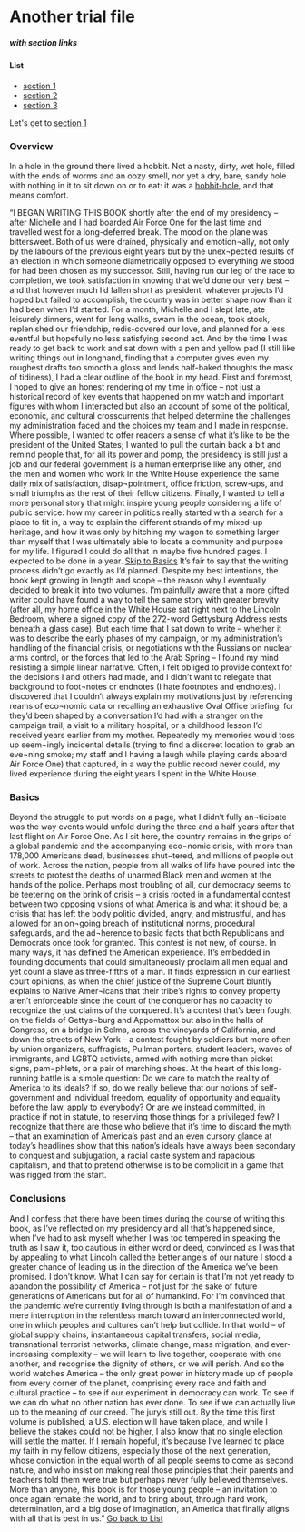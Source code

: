 # Another trial file 
##### with section links
#### List 
- [section 1](#overview) 
- [section 2](#basics) 
- [section 3](#conclusions)

Let's get to [section 1](#overview)
### Overview
In a hole in the ground there lived a hobbit. Not a nasty, dirty, wet hole, filled with the ends
of worms and an oozy smell, nor yet a dry, bare, sandy hole with nothing in it to sit down on or to
eat: it was a [hobbit-hole]($$/2_linking_test_section/2_hobbit_chapter.md), and that means comfort.

“I BEGAN WRITING THIS BOOK shortly after the end of my presidency – after Michelle and I had boarded Air Force One for the last time and travelled west for a long-deferred break. The mood on the plane was bittersweet. Both of us were drained, physically and emotion¬ally, not only by the labours of the previous eight years but by the unex¬pected results of an election in which someone diametrically opposed to everything we stood for had been chosen as my successor. Still, having run our leg of the race to completion, we took satisfaction in knowing that we’d done our very best – and that however much I’d fallen short as president, whatever projects I’d hoped but failed to accomplish, the country was in better shape now than it had been when I’d started. For a month, Michelle and I slept late, ate leisurely dinners, went for long walks, swam in the ocean, took stock, replenished our friendship, redis-covered our love, and planned for a less eventful but hopefully no less satisfying second act. And by the time I was ready to get back to work and sat down with a pen and yellow pad (I still like writing things out in longhand, finding that a computer gives even my roughest drafts too smooth a gloss and lends half-baked thoughts the mask of tidiness), I had a clear outline of the book in my head.
First and foremost, I hoped to give an honest rendering of my time in office – not just a historical record of key events that happened on my watch and important figures with whom I interacted but also an account of some of the political, economic, and cultural crosscurrents that helped determine the challenges my administration faced and the choices my team and I made in response. Where possible, I wanted to offer readers a sense of what it’s like to be the president of the United States; I wanted to pull the curtain back a bit and remind people that, for all its power and pomp, the presidency is still just a job and our federal government is a human enterprise like any other, and the men and women who work in the White House experience the same daily mix of satisfaction, disap¬pointment, office friction, screw-ups, and small triumphs as the rest of their fellow citizens. Finally, I wanted to tell a more personal story that might inspire young people considering a life of public service: how my career in politics really started with a search for a place to fit in, a way to explain the different strands of my mixed-up heritage, and how it was only by hitching my wagon to something larger than myself that I was ultimately able to locate a community and purpose for my life.
I figured I could do all that in maybe five hundred pages. I expected to be done in a year.
[Skip to Basics](#basics)
It’s fair to say that the writing process didn’t go exactly as I’d planned. Despite my best intentions, the book kept growing in length and scope – the reason why I eventually decided to break it into two volumes. I’m painfully aware that a more gifted writer could have found a way to tell the same story with greater brevity (after all, my home office in the White House sat right next to the Lincoln Bedroom, where a signed copy of the 272-word Gettysburg Address rests beneath a glass case). But each time that I sat down to write – whether it was to describe the early phases of my campaign, or my administration’s handling of the financial crisis, or negotiations with the Russians on nuclear arms control, or the forces that led to the Arab Spring –  I found my mind resisting a simple linear narrative. Often, I felt obliged to provide context for the decisions I and others had made, and I didn’t want to relegate that background to foot¬notes or endnotes (I hate footnotes and endnotes). I discovered that I couldn’t always explain my motivations just by referencing reams of eco¬nomic data or recalling an exhaustive Oval Office briefing, for they’d been shaped by a conversation I’d had with a stranger on the campaign trail, a visit to a military hospital, or a childhood lesson I’d received years earlier from my mother. Repeatedly my memories would toss up seem¬ingly incidental details (trying to find a discreet location to grab an eve¬ning smoke; my staff and I having a laugh while playing cards aboard Air Force One) that captured, in a way the public record never could, my lived experience during the eight years I spent in the White House.


### Basics
Beyond the struggle to put words on a page, what I didn’t fully an¬ticipate was the way events would unfold during the three and a half years after that last flight on Air Force One. As I sit here, the country remains in the grips of a global pandemic and the accompanying eco¬nomic crisis, with more than 178,000 Americans dead, businesses shut¬tered, and millions of people out of work. Across the nation, people from all walks of life have poured into the streets to protest the deaths of unarmed Black men and women at the hands of the police. Perhaps most troubling of all, our democracy seems to be teetering on the brink of crisis –  a crisis rooted in a fundamental contest between two opposing visions of what America is and what it should be; a crisis that has left the body politic divided, angry, and mistrustful, and has allowed for an on¬going breach of institutional norms, procedural safeguards, and the ad¬herence to basic facts that both Republicans and Democrats once took for granted.
This contest is not new, of course. In many ways, it has defined the American experience. It’s embedded in founding documents that could simultaneously proclaim all men equal and yet count a slave as three-fifths of a man. It finds expression in our earliest court opinions, as when the chief justice of the Supreme Court bluntly explains to Native Amer¬icans that their tribe’s rights to convey property aren’t enforceable since the court of the conqueror has no capacity to recognize the just claims of the conquered. It’s a contest that’s been fought on the fields of Gettys¬burg and Appomattox but also in the halls of Congress, on a bridge in Selma, across the vineyards of California, and down the streets of New York –  a contest fought by soldiers but more often by union organizers, suffragists, Pullman porters, student leaders, waves of immigrants, and LGBTQ activists, armed with nothing more than picket signs, pam¬phlets, or a pair of marching shoes. At the heart of this long-running battle is a simple question: Do we care to match the reality of America to its ideals? If so, do we really believe that our notions of self-government and individual freedom, equality of opportunity and equality before the law, apply to everybody? Or are we instead committed, in practice if not in statute, to reserving those things for a privileged few?
I recognize that there are those who believe that it’s time to discard the myth – that an examination of America’s past and an even cursory glance at today’s headlines show that this nation’s ideals have always been secondary to conquest and subjugation, a racial caste system and rapacious capitalism, and that to pretend otherwise is to be complicit in a game that was rigged from the start.




### Conclusions 
 And I confess that there have been times during the course of writing this book, as I’ve reflected on my presidency and all that’s happened since, when I’ve had to ask myself whether I was too tempered in speaking the truth as I saw it, too cautious in either word or deed, convinced as I was that by appealing to what Lincoln called the better angels of our nature I stood a greater chance of leading us in the direction of the America we’ve been promised.
I don’t know. What I can say for certain is that I’m not yet ready to abandon the possibility of America – not just for the sake of future generations of Americans but for all of humankind. For I’m convinced that the pandemic we’re currently living through is both a manifestation of and a mere interruption in the relentless march toward an interconnected world, one in which peoples and cultures can’t help but collide. In that world –  of global supply chains, instantaneous capital transfers, social media, transnational terrorist networks, climate change, mass migration, and ever-increasing complexity –  we will learn to live together, cooperate with one another, and recognise the dignity of others, or we will perish. And so the world watches America – the only great power in history made up of people from every corner of the planet, comprising every race and faith and cultural practice – to see if our experiment in democracy can work. To see if we can do what no other nation has ever done. To see if we can actually live up to the meaning of our creed.
The jury’s still out. By the time this first volume is published, a U.S. election will have taken place, and while I believe the stakes could not be higher, I also know that no single election will settle the matter. If I remain hopeful, it’s because I’ve learned to place my faith in my fellow citizens, especially those of the next generation, whose conviction in the equal worth of all people seems to come as second nature, and who insist on making real those principles that their parents and teachers told them were true but perhaps never fully believed themselves. More than anyone, this book is for those young people –  an invitation to once again remake the world, and to bring about, through hard work, determination, and a big dose of imagination, an America that finally aligns with all that is best in us.”
[Go back to List](#list)
